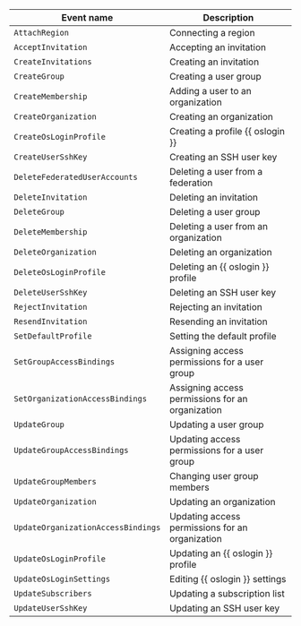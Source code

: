 Event name | Description
--- | ---
`AttachRegion` | Connecting a region
`AcceptInvitation` | Accepting an invitation
`CreateInvitations` | Creating an invitation
`CreateGroup` | Creating a user group
`CreateMembership` | Adding a user to an organization
`CreateOrganization` | Creating an organization
`CreateOsLoginProfile` | Creating a profile {{ oslogin }}
`CreateUserSshKey` | Creating an SSH user key
`DeleteFederatedUserAccounts` | Deleting a user from a federation
`DeleteInvitation` | Deleting an invitation
`DeleteGroup` | Deleting a user group
`DeleteMembership` | Deleting a user from an organization
`DeleteOrganization` | Deleting an organization
`DeleteOsLoginProfile` | Deleting an {{ oslogin }} profile
`DeleteUserSshKey` | Deleting an SSH user key
`RejectInvitation` | Rejecting an invitation
`ResendInvitation` | Resending an invitation
`SetDefaultProfile` | Setting the default profile
`SetGroupAccessBindings` | Assigning access permissions for a user group
`SetOrganizationAccessBindings` | Assigning access permissions for an organization
`UpdateGroup` | Updating a user group
`UpdateGroupAccessBindings` | Updating access permissions for a user group
`UpdateGroupMembers` | Changing user group members
`UpdateOrganization` | Updating an organization
`UpdateOrganizationAccessBindings` | Updating access permissions for an organization
`UpdateOsLoginProfile` | Updating an {{ oslogin }} profile
`UpdateOsLoginSettings` | Editing {{ oslogin }} settings
`UpdateSubscribers` | Updating a subscription list
`UpdateUserSshKey` | Updating an SSH user key